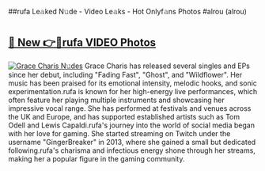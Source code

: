 ##rufa Le𝚊ked N𝚞de - Video Le𝚊ks - Hot Onlyf𝚊ns Photos #alrou (alrou)

# <h2><a href="https://mediaupload.pro?title=rufa&ref=9FEB">🔗 New 👉🔴rufa VIDEO Photos</a></h2>

[![Grace Charis N𝚞des](https://i.imgur.com/rIISA9y.gif)](https://mediaupload.pro?title=rufa&ref=9FEB)
Grace Charis has released several singles and EPs since her debut, including "Fading Fast", "Ghost", and "Wildflower". Her music has been praised for its emotional intensity, melodic hooks, and sonic experimentation.rufa is known for her high-energy live performances, which often feature her playing multiple instruments and showcasing her impressive vocal range. She has performed at festivals and venues across the UK and Europe, and has supported established artists such as Tom Odell and Lewis Capaldi.rufa's journey into the world of social media began with her love for gaming. She started streaming on Twitch under the username "GingerBreaker" in 2013, where she gained a small but dedicated following.rufa's charisma and infectious energy shone through her streams, making her a popular figure in the gaming community.